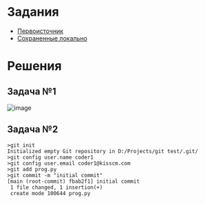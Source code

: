 # Задания
* [Первоисточник](https://github.com/true-grue/kisscm/blob/main/pract/pract5.md)
* [Сохраненные локально](tasks.md)

# Решения
## Задача №1
![image](https://github.com/user-attachments/assets/42619f98-5206-463f-817a-66407464cd91)

## Задача №2
```shell
>git init
Initialized empty Git repository in D:/Projects/git test/.git/
>git config user.name coder1
>git config user.email coder1@kisscm.com
>git add prog.py
>git commit -m "initial commit"
[main (root-commit) fbab2f1] initial commit
 1 file changed, 1 insertion(+)
 create mode 100644 prog.py
```